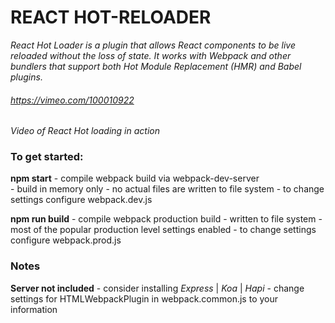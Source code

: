 # REACT HOT-RELOADER 

*React Hot Loader is a plugin that allows React components to be live reloaded without the loss of state. It works with Webpack and other bundlers that support both Hot Module Replacement (HMR) and Babel plugins.*



###### https://vimeo.com/100010922
*Video of React Hot loading in action*


### To get started:

  **npm start** 
    - compile webpack build via webpack-dev-server  
    - build in memory only
    - no actual files are written to file system
    - to change settings configure webpack.dev.js
    
  **npm run build** 
    - compile webpack production build
    - written to file system
    - most of the popular production level settings enabled
    - to change settings configure webpack.prod.js


### Notes

  **Server not included**
    - consider installing *Express* | *Koa* | *Hapi*
    - change settings for HTMLWebpackPlugin in webpack.common.js to your information
